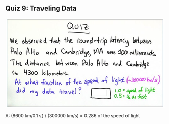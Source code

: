 ## Quiz 9: Traveling Data

![alt text](./media/quiz-09-traveling-data.JPG "traveling data")

A: (8600 km/0.1 s) / (300000 km/s) = 0.286 of the speed of light
